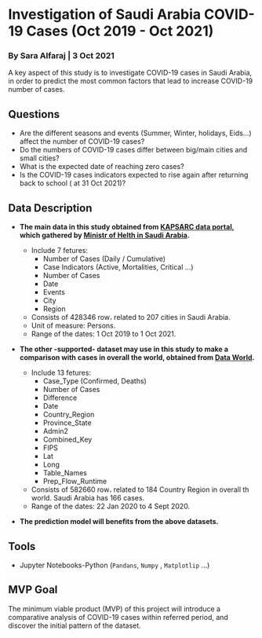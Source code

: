 # Investigation of Saudi Arabia COVID-19 Cases (Oct 2019 - Oct 2021)
### By Sara Alfaraj | 3 Oct 2021

A key aspect of this study is to investigate COVID-19 cases in Saudi Arabia, in order to predict the most common factors that lead to increase COVID-19 number of cases.  

## Questions
- Are the different seasons and events (Summer, Winter, holidays, Eids...) affect the number of COVID-19 cases?
- Do the numbers of COVID-19 cases differ between big/main cities and small cities?
- What is the expected date of reaching zero cases? 
- Is the COVID-19 cases indicators expected to rise again after returning back to school ( at 31 Oct 2021)?

## Data Description
- **The main data in this study obtained from [KAPSARC data portal](https://datasource.kapsarc.org/explore/dataset/saudi-arabia-coronavirus-disease-covid-19-situation/export/?disjunctive.daily_cumulative&disjunctive.indicator&disjunctive.event&disjunctive.city_en&disjunctive.region_en), which gathered by [Ministr of Helth in Saudi Arabia](https://covid19.moh.gov.sa/).**
  - Include 7 fetures:
    - Number of Cases (Daily / Cumulative)
    - Case Indicators (Active, Mortalities, Critical ...)
    - Number of Cases 
    - Date
    - Events
    - City
    - Region
  - Consists of 428346 row، related to 207 cities in Saudi Arabia.
  - Unit of measure: Persons.
  - Range of the dates: 1 Oct 2019 to 1 Oct 2021.

- **The other -supported- dataset may use in this study to make a comparison with cases in overall the world, obtained from [Data World](https://data.world/zathompson/covid-19-case-counts-test).**
  - Include 13 fetures:
    - Case_Type (Confirmed, Deaths)
    - Number of Cases 
    - Difference
    - Date
    - Country_Region
    - Province_State
    - Admin2
    - Combined_Key
    - FIPS
    - Lat
    - Long
    - Table_Names
    - Prep_Flow_Runtime
  - Consists of 582660 row، related to 184 Country Region in overall th world. Saudi Arabia has 166 cases.
  - Range of the dates: 22 Jan 2020 to 4 Sept 2020.
- **The prediction model will benefits from the above datasets.**

## Tools
- Jupyter Notebooks-Python (`Pandans`, `Numpy` , `Matplotlip` ...)

## MVP Goal
The minimum viable product (MVP) of this project will introduce a comparative analysis of COVID-19 cases within referred period, and discover the initial pattern of the dataset.
